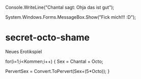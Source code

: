 Console.WriteLine("Chantal sagt: Ohja das ist gut");

System.Windows.Forms.MessageBox.Show("Fick mich!!! :D");

# secret-octo-shame
Neues Erotikspiel

for(i=1;i<Kommen;i++)
{
  Sex = Chantal + Octo;
  
  PervertSex = Convert.ToPervert(Sex+(5*Octo));
}
